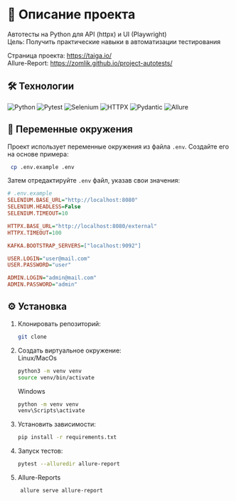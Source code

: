 # 🚀 Описание проекта  
Автотесты на Python для API (httpx) и UI (Playwright)  
Цель: Получить практические навыки в автоматизации тестирования  

Страница проекта: https://taiga.io/  
Allure-Report: https://zomlik.github.io/project-autotests/

## 🛠 Технологии
![Python](https://img.shields.io/badge/Python-3776AB?style=for-the-badge&logo=python&logoColor=white)
![Pytest](https://img.shields.io/badge/Pytest-0A9EDC?style=for-the-badge&logo=pytest&logoColor=white)
![Selenium](https://img.shields.io/badge/Selenium-43B02A?style=for-the-badge&logo=selenium&logoColor=white)
![HTTPX](https://img.shields.io/badge/HTTPX-00A98F?style=for-the-badge&logo=python&logoColor=white)
![Pydantic](https://img.shields.io/badge/Pydantic-920000?style=for-the-badge&logo=pydantic&logoColor=white)
![Allure](https://img.shields.io/badge/Allure-FF6A00?style=for-the-badge&logo=allure&logoColor=white)


## 🧪 Переменные окружения
Проект использует переменные окружения из файла `.env`. Создайте его на основе примера:
   ```bash
    cp .env.example .env
   ```
Затем отредактируйте `.env` файл, указав свои значения:
```ini
# .env.example
SELENIUM.BASE_URL="http://localhost:8080"
SELENIUM.HEADLESS=False
SELENIUM.TIMEOUT=10

HTTPX.BASE_URL="http://localhost:8080/external"
HTTPX.TIMEOUT=100

KAFKA.BOOTSTRAP_SERVERS=["localhost:9092"]

USER.LOGIN="user@mail.com"
USER.PASSWORD="user"

ADMIN.LOGIN="admin@mail.com"
ADMIN.PASSWORD="admin"
```

## ⚙️ Установка
1. Клонировать репозиторий:  
   ```bash
   git clone 
   ```
2. Создать виртуальное окружение:  
   Linux/MacOs
   ```bash
   python3 -m venv venv
   source venv/bin/activate
   ```  
   Windows
   ```bash
   python -m venv venv
   venv\Scripts\activate
   ```
3. Установить зависимости:
   ```bash
   pip install -r requirements.txt
   ```
   
4. Запуск тестов:
    ```bash
   pytest --alluredir allure-report
   ```
   
5. Allure-Reports
```bash
    allure serve allure-report
```